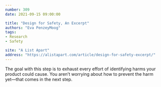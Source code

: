 ```yaml
---
number: 309
date: 2021-09-15 09:00:00

title: "Design for Safety, An Excerpt"
authors: "Eva PenzeyMoog"
tags:
- Research
- Safety

site: "A List Apart"
address: "https://alistapart.com/article/design-for-safety-excerpt/"
---
```


The goal with this step is to exhaust every effort of identifying harms your product could cause. You aren’t worrying about how to prevent the harm yet—that comes in the next step.
